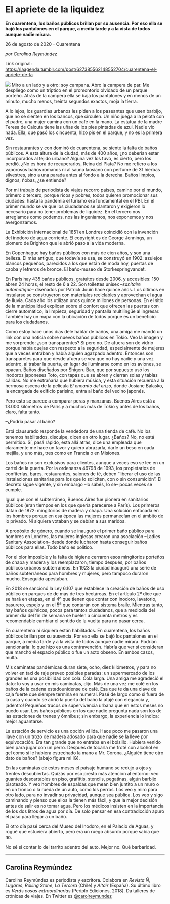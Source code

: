 # El apriete de la liquidez

**En cuarentena, los baños públicos brillan por su ausencia. Por eso ella se bajó los pantalones en el parque, a media tarde y a la vista de todos aunque nadie mirara.**

26 de agosto de 2020 - Cuarentena

_por Carolina Reymúndez_

Link original: https://laagenda.tumblr.com/post/627385562148552704/cuarentena-el-apriete-de-la

![](https://64.media.tumblr.com/25900696a6232abe9175dcf8c45effa4/791263e1915878c6-9c/s500x750/5f725d486b9a5857f0c372001c839724284915be.jpg)
Miro a un lado y a otro: soy campana. Abro la campera de par. Me despliego como un tríptico en el promontorio olvidado de un parque porteño. Atrás de la campera ella se baja los pantalones y en menos de un minuto, mucho menos, treinta segundos exactos, moja la tierra. 

A lo lejos, los guardias urbanos les piden a los paseantes que usen barbijo, que no se sienten en los bancos, que circulen. Un niño juega a la pelota con el padre, una mujer camina con un café en la mano. La estatua de la madre Teresa de Calcuta tiene las uñas de los pies pintadas de azul. Nadie vio nada. Ella, que pasó los cincuenta, hizo pis en el parque, y no es la primera vez. 

Sin restaurantes y con dominó de cuarentena, se siente la falta de baños públicos. A esta altura de la ciudad, más de 400 años, ¿no deberían estar incorporados al tejido urbano? Alguna vez los tuvo, es cierto, pero los perdió. ¿No es hora de recuperarlos, Reina del Plata? No me refiero a los vaporosos baños romanos ni al sauna laosiano con perfume de 31 hierbas silvestres, sino a una parada antes al fondo a la derecha. Baños limpios, dignos; ñobas, ¿se entiende? 

Por mi trabajo de periodista de viajes recorro países, camino por el mundo, primero o tercero, porque ricos y pobres, todos quieren promocionar sus ciudades: hasta la pandemia el turismo era fundamental en el PBI. En el primer mundo se ve que los ciudadanos se plantaron y exigieron lo necesario para no tener problemas de liquidez. En el tercero nos arreglamos como podemos, nos las ingeniamos, nos exponemos y nos avergonzamos.

La Exhibición Internacional de 1851 en Londres coincidió con la invención del inodoro de agua corriente. El copyright es de George Jennings, un plomero de Brighton que le abrió paso a la vida moderna. 

En Copenhague hay baños públicos con más de cien años, y son una belleza. El más antiguo, que todavía se usa, se construyó en 1902: azulejos blancos pequeños, parecidos a los que están de moda hoy, puertas de caoba y letreros de bronce. El baño-museo de Storkespringvandet. 

En París hay 435 baños públicos, gratuitos desde 2006, y accesibles: 150 abren 24 horas, el resto de 6 a 22. Son toilettes unisex –*sanitaire automatique*– diseñados por Patrick Jouin hace quince años. Los últimos en instalarse se construyeron con materiales reciclables y aprovechan el agua de lluvia. Cada año los utilizan unos quince millones de personas. En el sitio de la municipalidad explican sobre el confort que ofrecen las puertas con cierre automático, la limpieza, seguridad y pantalla multilingüe al ingresar. También hay un mapa con la ubicación de todos porque es un beneficio para los ciudadanos. 

Como estoy hace unos días dele hablar de baños, una amiga me mandó un link con una noticia sobre nuevos baños públicos en Tokio. Veo la imagen y me sorprendo: ¿son transparentes? Sí pero no. De afuera son de vidrio porque había quejas con respecto a la seguridad, especialmente de mujeres que a veces entraban y había alguien agazpado adentro. Entonces son transparetes para que desde afuera se vea que no hay nadie y una vez adentro, al trabar la puerta, en lugar de iluminarse como en los aviones, se opacan. Baños diseñados por Shigeru Ban, que por supuesto usó los inodoros japoneses Toto, con tapas que se abren y cierran solas y tablas cálidas. No me extrañaría que hubiera música, y esta situación recuerda a la hermosa escena de la película *El encanto del erizo*, donde Josiane Balasko, la encargada de edificio parisino, entra al baño del vecino japonés. 

Pero esto se parece a comparar peras y manzanas. Buenos Aires está a 13.000 kilómetros de París y a muchos más de Tokio y antes de los baños, claro, falta tanto. 

–¿Podría pasar al baño?

Está clausurado responde la vendedora de una tienda de café. No los tenemos habilitados, disculpe, dicen en otro lugar. ¿Baños? No, no está permitido. Sí, pasá rápido, está allá atrás, dice una empleada que claramente me hace un favor y quiero abrazarla, darle un beso en cada mejilla, y uno más, tres como en Francia o en Misiones. 

Los baños no son exclusivos para clientes, aunque a veces eso se lee en un cartel de la puerta. Por la ordenanza 46798 de 1993, los propietarios de confiterías, bares, restaurantes, salones de té, deben “liberar el uso de las instalaciones sanitarias para los que lo soliciten, con o sin consumición”. El decreto sigue vigente, y sin embargo –lo sabés, lo sé– pocas veces se cumple. 

Igual que con el subterráneo, Buenos Aires fue pionera en sanitarios públicos (eran tiempos en los que quería parecerse a París). Los primeros datan de 1872: mingitorios de madera y chapa. Una solución enfocada en los hombres porque en esa época las mujeres permanecían en el ámbito de lo privado. Ni siquiera votaban y se debían a sus maridos. 

A propósito de género, cuando se inauguró el primer baño público para hombres en Londres, las mujeres inglesas crearon una asociación –Ladies Sanitary Association– desde donde lucharon hasta conseguir baños públicos para ellas. Todo baño es político. 

Por el olor imposible y la falta de higiene cerraron esos mingitorios porteños de chapa y madera y los reemplazaron, tiempo después, por baños públicos urbanos subterráneos. En 1923 la ciudad inauguró una serie de baños subterráneos para hombres y mujeres, pero tampoco duraron mucho. Enseguida apestaban. 

En 2018 se sancionó la Ley 6.107 que establece la creación de baños de uso público en parques de de más de tres hectáreas. En el artículo 2º dice que se hará en etapas, en el 4º que tienen que contar con inodoro, lavatorio, basurero, espejo y en el 5º que contarán con sistema braile. Mientras tanto, hay baños químicos, pocos para tantos ciudadanos, que a mediodía del primer día del fin de semana se huelen a cincuenta metros y es recomendable cambiar el sentido de la vuelta para no pasar cerca. 

En cuarentena ni siquiera están habilitados. En cuarentena, los baños públicos brillan por su ausencia. Por eso ella se bajó los pantalones en el parque, a media tarde y a la vista de todos aunque nadie mirara. Podrían sancionarla: lo que hizo es una contravención. Habría que ver si consideran que manchó el espacio público o fue un acto obseno. En ambos casos, multa. 

Mis caminatas pandémicas duran siete, ocho, diez kilómetros, y para no volver en taxi de raje preveo posibles paradas: un supermercado de los grandes es una posibilidad con cola. Cola larga. Una amiga me agradeció el dato: lo voy a usar en mis caminatas, dijo. Más de una vez me colé en los baños de la cadena estadounidense de café. Esa que te da una clave de caja fuerte que siempre termina en numeral. Pasé de largo como si fuera de la casa y cuando se abrió la puerta del baño la atajé con elegancia y, ¡adentro! Pequeños trucos de supervivencia urbana que en estos meses no puedo usar. Los baños públicos en los que nadie pregunta nada son los de las estaciones de trenes y ómnibus; sin embargo, la experiencia lo indica: mejor aguantarse.

La estación de servicio es una opción válida. Hace poco me pasaron una llave con un trozo de madera adosado para que nadie se la lleve por equivocación. Era tan grande que no entraba en el bolsillo. Hubiera venido bien para jugar con un perro. Después de tocarla me froté con alcohol en gel como si le hubiera estrechado la mano a Mr. Corona. ¿Alguién tiene otro dato de baños? (abajo figura mi IG). 

En las caminatas de estos meses el paisaje humano se redujo a ojos y frentes descubiertas. Quizás por eso presto más atención al entorno: veo guantes descartables en piso, grafittis, stencils, pegatinas, algún barbijo pisoteado. Y veo hombres de espaldas que mean bien juntito a un muro o en un tronco o la rueda de un auto, como los perros. Los veo y miro para otro lado, para no invadir su privacidad, aunque sea pública. Los veo y sigo caminando y pienso que ellos la tienen más fácil, y que la mejor decisión antes de salir es no tomar agua. Pero los médicos insisten en la importancia de los dos litros de agua por día. De solo pensar en esa contradicción apuro el paso para llegar a un baño. 

El otro día pasé cerca del Museo del Inodoro, en el Palacio de Aguas, y rogué que estuviera abierto, pero era un ruego absurdo porque sabía que no. 

No sé si contar lo del tarrito adentro del auto. Mejor no. Qué barbaridad. 

  




---

Carolina Reymúndez
------------------

 Carolina Reymúndez es periodista y escritora. Colabora en *Revista Ñ*, *Lugares*, *Rolling Stone*, *La Tercera* (Chile) y *Altaïr* (España). Su último libro es *Verás cosas extraordinarias* (Periplo Ediciones, 2018). Da talleres de crónicas de viajes. En Twitter es [@carolreymundez](https://twitter.com/carolreymundez) 

